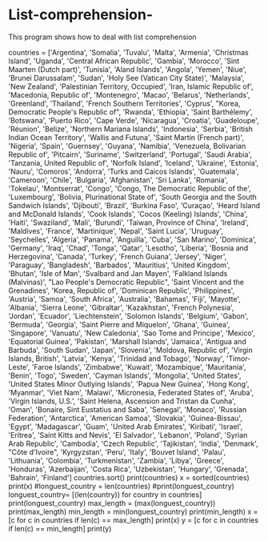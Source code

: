 # List-comprehension-
This program shows how to deal with list comprehension 


countries = ['Argentina', 'Somalia', 'Tuvalu', 'Malta', 'Armenia', 'Christmas Island', 'Uganda',
             'Central African Republic', 'Gambia', 'Morocco', 'Sint Maarten (Dutch part)', 'Tunisia', 'Aland Islands',
             'Angola', 'Yemen', 'Niue', 'Brunei Darussalam', 'Sudan', 'Holy See (Vatican City State)', 'Malaysia',
             'New Zealand', 'Palestinian Territory, Occupied', 'Iran, Islamic Republic of', 'Macedonia, Republic of',
             'Montenegro', 'Macao', 'Belarus', 'Netherlands', 'Greenland', 'Thailand', 'French Southern Territories',
             'Cyprus', "Korea, Democratic People's Republic of", 'Rwanda', 'Ethiopia', 'Saint Barthélemy', 'Botswana',
             'Puerto Rico', 'Cape Verde', 'Nicaragua', 'Croatia', 'Guadeloupe', 'Réunion', 'Belize',
             'Northern Mariana Islands', 'Indonesia', 'Serbia', 'British Indian Ocean Territory', 'Wallis and Futuna',
             'Saint Martin (French part)', 'Nigeria', 'Spain', 'Guernsey', 'Guyana', 'Namibia',
             'Venezuela, Bolivarian Republic of', 'Pitcairn', 'Suriname', 'Switzerland', 'Portugal', 'Saudi Arabia',
             'Tanzania, United Republic of', 'Norfolk Island', 'Iceland', 'Ukraine', 'Estonia', 'Nauru', 'Comoros',
             'Andorra', 'Turks and Caicos Islands', 'Guatemala', 'Cameroon', 'Chile', 'Bulgaria', 'Afghanistan',
             'Sri Lanka', 'Romania', 'Tokelau', 'Montserrat', 'Congo', 'Congo, The Democratic Republic of the',
             'Luxembourg', 'Bolivia, Plurinational State of', 'South Georgia and the South Sandwich Islands',
             'Djibouti', 'Brazil', 'Burkina Faso', 'Curaçao', 'Heard Island and McDonald Islands', 'Cook Islands',
             'Cocos (Keeling) Islands', 'China', 'Haiti', 'Swaziland', 'Mali', 'Burundi', 'Taiwan, Province of China',
             'Ireland', 'Maldives', 'France', 'Martinique', 'Nepal', 'Saint Lucia', 'Uruguay', 'Seychelles', 'Algeria',
             'Panama', 'Anguilla', 'Cuba', 'San Marino', 'Dominica', 'Germany', 'Iraq', 'Chad', 'Tonga', 'Qatar',
             'Lesotho', 'Liberia', 'Bosnia and Herzegovina', 'Canada', 'Turkey', 'French Guiana', 'Jersey', 'Niger',
             'Paraguay', 'Bangladesh', 'Barbados', 'Mauritius', 'United Kingdom', 'Bhutan', 'Isle of Man',
             'Svalbard and Jan Mayen', 'Falkland Islands (Malvinas)', "Lao People's Democratic Republic",
             'Saint Vincent and the Grenadines', 'Korea, Republic of', 'Dominican Republic', 'Philippines',
             'Austria', 'Samoa', 'South Africa', 'Australia', 'Bahamas', 'Fiji', 'Mayotte', 'Albania',
             'Sierra Leone', 'Gibraltar', 'Kazakhstan', 'French Polynesia', 'Jordan', 'Ecuador', 'Liechtenstein',
             'Solomon Islands', 'Belgium', 'Gabon', 'Bermuda', 'Georgia', 'Saint Pierre and Miquelon', 'Ghana',
             'Guinea', 'Singapore', 'Vanuatu', 'New Caledonia', 'Sao Tome and Principe', 'Mexico', 'Equatorial Guinea',
             'Pakistan', 'Marshall Islands', 'Jamaica', 'Antigua and Barbuda', 'South Sudan', 'Japan', 'Slovenia',
             'Moldova, Republic of', 'Virgin Islands, British', 'Latvia', 'Kenya', 'Trinidad and Tobago', 'Norway',
             'Timor-Leste', 'Faroe Islands', 'Zimbabwe', 'Kuwait', 'Mozambique', 'Mauritania', 'Benin', 'Togo',
             'Sweden', 'Cayman Islands', 'Mongolia', 'United States', 'United States Minor Outlying Islands',
             'Papua New Guinea', 'Hong Kong', 'Myanmar', 'Viet Nam', 'Malawi', 'Micronesia, Federated States of',
             'Aruba', 'Virgin Islands, U.S.', 'Saint Helena, Ascension and Tristan da Cunha', 'Oman',
             'Bonaire, Sint Eustatius and Saba', 'Senegal', 'Monaco', 'Russian Federation', 'Antarctica',
             'American Samoa', 'Slovakia', 'Guinea-Bissau', 'Egypt', 'Madagascar', 'Guam', 'United Arab Emirates',
             'Kiribati', 'Israel', 'Eritrea', 'Saint Kitts and Nevis', 'El Salvador', 'Lebanon', 'Poland',
             'Syrian Arab Republic', 'Cambodia', 'Czech Republic', 'Tajikistan', 'India', 'Denmark', "Côte d'Ivoire",
             'Kyrgyzstan', 'Peru', 'Italy', 'Bouvet Island', 'Palau', 'Lithuania', 'Colombia', 'Turkmenistan', 'Zambia',
             'Libya', 'Greece', 'Honduras', 'Azerbaijan', 'Costa Rica', 'Uzbekistan', 'Hungary',
             'Grenada', 'Bahrain', 'Finland']
countries.sort()
print(countries)
x = sorted(countries)
print(x)
#longuest_country = len(countries)
#print(longuest_country)
longuest_country= [(len(country)) for country in countries]
print(longuest_country)
max_length = (max(longuest_country))
print(max_length)
min_length = min(longuest_country)
print(min_length)
x = [c for c in countries if len(c) == max_length]
print(x)
y = [c for c in countries if len(c) == min_length]
print(y)

